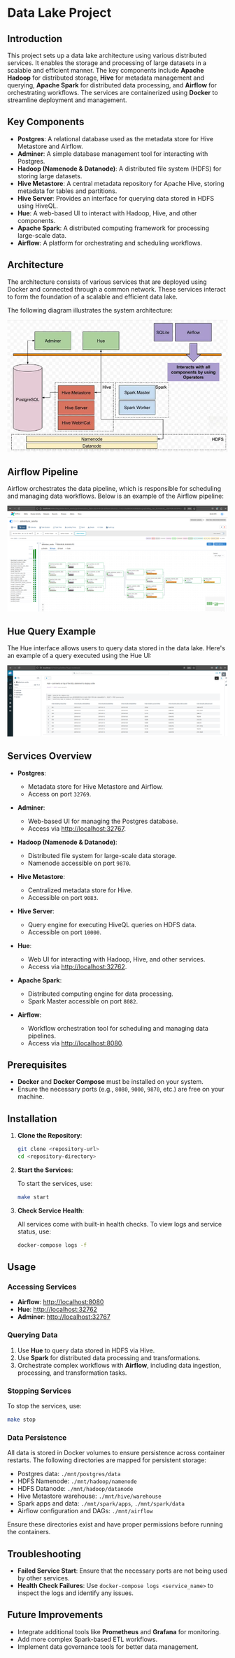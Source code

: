 # Data Lake Project

## Introduction

This project sets up a data lake architecture using various distributed services. It enables the storage and processing of large datasets in a scalable and efficient manner. The key components include **Apache Hadoop** for distributed storage, **Hive** for metadata management and querying, **Apache Spark** for distributed data processing, and **Airflow** for orchestrating workflows. The services are containerized using **Docker** to streamline deployment and management.

## Key Components

- **Postgres**: A relational database used as the metadata store for Hive Metastore and Airflow.
- **Adminer**: A simple database management tool for interacting with Postgres.
- **Hadoop (Namenode & Datanode)**: A distributed file system (HDFS) for storing large datasets.
- **Hive Metastore**: A central metadata repository for Apache Hive, storing metadata for tables and partitions.
- **Hive Server**: Provides an interface for querying data stored in HDFS using HiveQL.
- **Hue**: A web-based UI to interact with Hadoop, Hive, and other components.
- **Apache Spark**: A distributed computing framework for processing large-scale data.
- **Airflow**: A platform for orchestrating and scheduling workflows.

## Architecture

The architecture consists of various services that are deployed using Docker and connected through a common network. These services interact to form the foundation of a scalable and efficient data lake.

The following diagram illustrates the system architecture:

![Data Lake Architecture](./images/data_lake_architecture.png)

## Airflow Pipeline

Airflow orchestrates the data pipeline, which is responsible for scheduling and managing data workflows. Below is an example of the Airflow pipeline:

![Airflow Pipeline](./images/airflow_pipeline.png)

## Hue Query Example

The Hue interface allows users to query data stored in the data lake. Here's an example of a query executed using the Hue UI:

![Hue Query](./images/hue_query.png)

## Services Overview

- **Postgres**:

  - Metadata store for Hive Metastore and Airflow.
  - Access on port `32769`.

- **Adminer**:

  - Web-based UI for managing the Postgres database.
  - Access via [http://localhost:32767](http://localhost:32767).

- **Hadoop (Namenode & Datanode)**:

  - Distributed file system for large-scale data storage.
  - Namenode accessible on port `9870`.

- **Hive Metastore**:

  - Centralized metadata store for Hive.
  - Accessible on port `9083`.

- **Hive Server**:

  - Query engine for executing HiveQL queries on HDFS data.
  - Accessible on port `10000`.

- **Hue**:

  - Web UI for interacting with Hadoop, Hive, and other services.
  - Access via [http://localhost:32762](http://localhost:32762).

- **Apache Spark**:

  - Distributed computing engine for data processing.
  - Spark Master accessible on port `8082`.

- **Airflow**:
  - Workflow orchestration tool for scheduling and managing data pipelines.
  - Access via [http://localhost:8080](http://localhost:8080).

## Prerequisites

- **Docker** and **Docker Compose** must be installed on your system.
- Ensure the necessary ports (e.g., `8080`, `9000`, `9870`, etc.) are free on your machine.

## Installation

1. **Clone the Repository**:

   ```bash
   git clone <repository-url>
   cd <repository-directory>
   ```

2. **Start the Services**:

   To start the services, use:

   ```bash
   make start
   ```

3. **Check Service Health**:

   All services come with built-in health checks. To view logs and service status, use:

   ```bash
   docker-compose logs -f
   ```

## Usage

### Accessing Services

- **Airflow**: [http://localhost:8080](http://localhost:8080)
- **Hue**: [http://localhost:32762](http://localhost:32762)
- **Adminer**: [http://localhost:32767](http://localhost:32767)

### Querying Data

1. Use **Hue** to query data stored in HDFS via Hive.
2. Use **Spark** for distributed data processing and transformations.
3. Orchestrate complex workflows with **Airflow**, including data ingestion, processing, and transformation tasks.

### Stopping Services

To stop the services, use:

```bash
make stop
```

### Data Persistence

All data is stored in Docker volumes to ensure persistence across container restarts. The following directories are mapped for persistent storage:

- Postgres data: `./mnt/postgres/data`
- HDFS Namenode: `./mnt/hadoop/namenode`
- HDFS Datanode: `./mnt/hadoop/datanode`
- Hive Metastore warehouse: `./mnt/hive/warehouse`
- Spark apps and data: `./mnt/spark/apps`, `./mnt/spark/data`
- Airflow configuration and DAGs: `./mnt/airflow`

Ensure these directories exist and have proper permissions before running the containers.

## Troubleshooting

- **Failed Service Start**: Ensure that the necessary ports are not being used by other services.
- **Health Check Failures**: Use `docker-compose logs <service_name>` to inspect the logs and identify any issues.

## Future Improvements

- Integrate additional tools like **Prometheus** and **Grafana** for monitoring.
- Add more complex Spark-based ETL workflows.
- Implement data governance tools for better data management.
